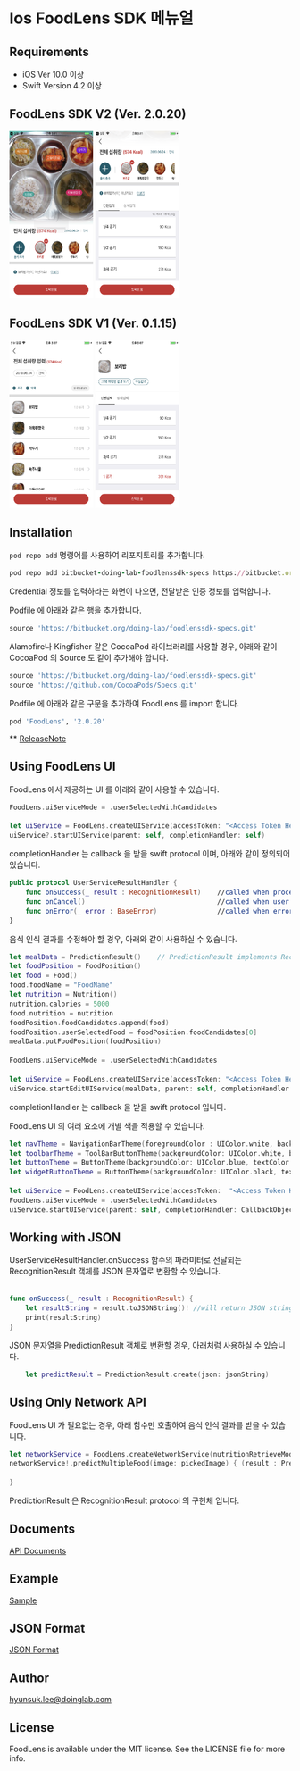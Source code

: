 # Ios FoodLens SDK 메뉴얼

<!-- [![CI Status](https://img.shields.io/travis/hyunsuk.lee@doinglab.com/FoodLens.svg?style=flat)](https://travis-ci.org/hyunsuk.lee@doinglab.com/FoodLens)
[![Version](https://img.shields.io/cocoapods/v/FoodLens.svg?style=flat)](https://cocoapods.org/pods/FoodLens)
[![License](https://img.shields.io/cocoapods/l/FoodLens.svg?style=flat)](https://cocoapods.org/pods/FoodLens)
[![Platform](https://img.shields.io/cocoapods/p/FoodLens.svg?style=flat)](https://cocoapods.org/pods/FoodLens) -->

## Requirements

* iOS Ver 10.0 이상
* Swift Version 4.2 이상

## FoodLens SDK V2 (Ver. 2.0.20)
<img src="./Images/V201.PNG" width="150" height="300">      <img src="./Images/V202.PNG" width="150" height="300">

## FoodLens SDK V1 (Ver. 0.1.15)
<img src="./Images/V101.PNG" width="150" height="300">      <img src="./Images/V102.PNG" width="150" height="300">


## Installation

`pod repo add` 명령어를 사용하여 리포지토리를 추가합니다. 

```ruby
pod repo add bitbucket-doing-lab-foodlenssdk-specs https://bitbucket.org/doing-lab/foodlenssdk-specs.git
```
Credential 정보를 입력하라는 화면이 나오면, 전달받은 인증 정보를 입력합니다.

Podfile 에 아래와 같은 행을 추가합니다.

```ruby
source 'https://bitbucket.org/doing-lab/foodlenssdk-specs.git'
```

Alamofire나 Kingfisher 같은 CocoaPod 라이브러리를 사용할 경우, 아래와 같이 CocoaPod 의 Source 도 같이 추가해야 합니다. 

```ruby
source 'https://bitbucket.org/doing-lab/foodlenssdk-specs.git'
source 'https://github.com/CocoaPods/Specs.git'
```

Podfile 에 아래와 같은 구문을 추가하여 FoodLens 를 import 합니다.

```ruby
pod 'FoodLens', '2.0.20'
```
** [ReleaseNote](ReleaseNote.md)

## Using FoodLens UI

FoodLens 에서 제공하는 UI 를 아래와 같이 사용할 수 있습니다.

```swift
FoodLens.uiServiceMode = .userSelectedWithCandidates

let uiService = FoodLens.createUIService(accessToken: "<Access Token Here>") //AccessToken is given to you
uiService?.startUIService(parent: self, completionHandler: self)
```
completionHandler 는 callback 을 받을 swift protocol 이며, 아래와 같이 정의되어 있습니다.

```swift
public protocol UserServiceResultHandler {
    func onSuccess(_ result : RecognitionResult)    //called when process is succeeded
    func onCancel()                                 //called when user cancels recognition
    func onError(_ error : BaseError)               //called when error is occurred
}
```

음식 인식 결과를 수정해야 할 경우, 아래와 같이 사용하실 수 있습니다.  

```swift
let mealData = PredictionResult()    // PredictionResult implements RecognitionResult protocol
let foodPosition = FoodPosition()
let food = Food()
food.foodName = "FoodName"
let nutrition = Nutrition()
nutrition.calories = 5000
food.nutrition = nutrition
foodPosition.foodCandidates.append(food)
foodPosition.userSelectedFood = foodPosition.foodCandidates[0]
mealData.putFoodPosition(foodPosition)

FoodLens.uiServiceMode = .userSelectedWithCandidates

let uiService = FoodLens.createUIService(accessToken: "<Access Token Here>") //AccessToken is given to you
uiService.startEditUIService(mealData, parent: self, completionHandler: CallbackObject())    
```
completionHandler 는 callback 을 받을 swift protocol 입니다.

FoodLens UI 의 여러 요소에 개별 색을 적용할 수 있습니다. 

```swift
let navTheme = NavigationBarTheme(foregroundColor : UIColor.white, backgroundColor : UIColor.black)
let toolbarTheme = ToolBarButtonTheme(backgroundColor: UIColor.white, buttonTheme: ButtonTheme(backgroundColor: UIColor.black, textColor: UIColor.white, borderColor: UIColor.clear))
let buttonTheme = ButtonTheme(backgroundColor: UIColor.blue, textColor: UIColor.green, borderColor: UIColor.black)
let widgetButtonTheme = ButtonTheme(backgroundColor: UIColor.black, textColor: UIColor.blue, borderColor: UIColor.red)
       
let uiService = FoodLens.createUIService(accessToken:  "<Access Token Here>", navigationBarTheme: navTheme, toolbarTheme: toolbarTheme, buttonTheme: buttonTheme,  widgetButtonTheme : widgetButtonTheme)
FoodLens.uiServiceMode = .userSelectedWithCandidates
uiService.startUIService(parent: self, completionHandler: CallbackObject())   
```

## Working with JSON 

UserServiceResultHandler.onSuccess 함수의 파라미터로 전달되는 RecognitionResult 객체를 JSON 문자열로 변환할 수 있습니다. 

```swift

func onSuccess(_ result : RecognitionResult) {
    let resultString = result.toJSONString()! //will return JSON string
    print(resultString)
}
```
 
JSON 문자열을 PredictionResult 객체로 변환할 경우, 아래처럼 사용하실 수 있습니다.

```swift
    let predictResult = PredictionResult.create(json: jsonString)
```

## Using Only Network API

FoodLens UI 가 필요없는 경우, 아래 함수만 호출하여 음식 인식 결과를 받을 수 있습니다.

```swift
let networkService = FoodLens.createNetworkService(nutritionRetrieveMode: .allNutirition, accessToken: "<Access Token Here>") //AccessToken is given to you
networkService!.predictMultipleFood(image: pickedImage) { (result : PredictionResult?, status : ProcessStatus) in
    
}
```
PredictionResult 은 RecognitionResult protocol 의 구현체 입니다.

## Documents  
[API Documents](https://doinglab.github.io/ios/index.html)

## Example  
[Sample](SampleCode/)

## JSON Format
[JSON Format](JSON%20Format)

## Author
hyunsuk.lee@doinglab.com

## License
FoodLens is available under the MIT license. See the LICENSE file for more info.
